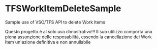 TFSWorkItemDeleteSample
=======================

Sample use of VSO/TFS API to delete Work Items

Questo progetto è al solo uso dimostrativo!!!
Il suo utilizzo comporta una piena assunzione delle resposabilità, essendo la cancellazione dei Work Item un'azione definitiva e non annullabile
